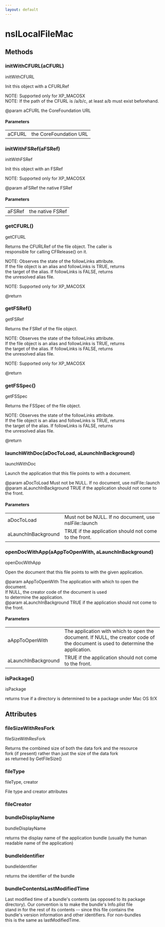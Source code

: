 ```yaml
---
layout: default
---
```


# nsILocalFileMac #

## Methods ##

### initWithCFURL(aCFURL) ###
  
initWithCFURL  
  
Init this object with a CFURLRef  
  
NOTE: Supported only for XP_MACOSX  
NOTE: If the path of the CFURL is /a/b/c, at least a/b must exist beforehand.  
  
@param   aCFURL         the CoreFoundation URL  
  
  

#### Parameters ####

<table>

<tr>
<td>aCFURL</td>
<td>the CoreFoundation URL  
</td>
</tr>

</table>

### initWithFSRef(aFSRef) ###
  
initWithFSRef  
  
Init this object with an FSRef  
  
NOTE: Supported only for XP_MACOSX  
  
@param   aFSRef         the native FSRef  
  
  

#### Parameters ####

<table>

<tr>
<td>aFSRef</td>
<td>the native FSRef  
</td>
</tr>

</table>

### getCFURL() ###
  
getCFURL  
  
Returns the CFURLRef of the file object. The caller is  
responsible for calling CFRelease() on it.  
  
NOTE: Observes the state of the followLinks attribute.  
If the file object is an alias and followLinks is TRUE, returns  
the target of the alias. If followLinks is FALSE, returns  
the unresolved alias file.  
  
NOTE: Supported only for XP_MACOSX  
  
@return  
   
  

### getFSRef() ###
  
getFSRef  
  
Returns the FSRef of the file object.  
  
NOTE: Observes the state of the followLinks attribute.  
If the file object is an alias and followLinks is TRUE, returns  
the target of the alias. If followLinks is FALSE, returns  
the unresolved alias file.  
  
NOTE: Supported only for XP_MACOSX  
  
@return  
   
  

### getFSSpec() ###
  
getFSSpec  
  
Returns the FSSpec of the file object.  
  
NOTE: Observes the state of the followLinks attribute.  
If the file object is an alias and followLinks is TRUE, returns  
the target of the alias. If followLinks is FALSE, returns  
the unresolved alias file.  
  
@return  
   
  

### launchWithDoc(aDocToLoad, aLaunchInBackground) ###
  
launchWithDoc  
  
Launch the application that this file points to with a document.  
  
@param   aDocToLoad          Must not be NULL. If no document, use nsIFile::launch  
@param   aLaunchInBackground TRUE if the application should not come to the front.  
  
  

#### Parameters ####

<table>

<tr>
<td>aDocToLoad</td>
<td>Must not be NULL. If no document, use nsIFile::launch  
</td>
</tr>

<tr>
<td>aLaunchInBackground</td>
<td>TRUE if the application should not come to the front.  
</td>
</tr>

</table>

### openDocWithApp(aAppToOpenWith, aLaunchInBackground) ###
  
openDocWithApp  
  
Open the document that this file points to with the given application.  
  
@param   aAppToOpenWith      The application with  which to open the document.  
                             If NULL, the creator code of the document is used  
                             to determine the application.  
@param   aLaunchInBackground TRUE if the application should not come to the front.  
  
  

#### Parameters ####

<table>

<tr>
<td>aAppToOpenWith</td>
<td>The application with  which to open the document.  
                             If NULL, the creator code of the document is used  
                             to determine the application.  
</td>
</tr>

<tr>
<td>aLaunchInBackground</td>
<td>TRUE if the application should not come to the front.  
</td>
</tr>

</table>

### isPackage() ###
  
isPackage  
  
returns true if a directory is determined to be a package under Mac OS 9/X  
  
  

## Attributes ##

### fileSizeWithResFork ###
  
fileSizeWithResFork  
  
Returns the combined size of both the data fork and the resource  
fork (if present) rather than just the size of the data fork  
as returned by GetFileSize()  
  
  

### fileType ###
  
fileType, creator  
  
File type and creator attributes  
  
  

### fileCreator ###

### bundleDisplayName ###
  
bundleDisplayName  
  
returns the display name of the application bundle (usually the human   
readable name of the application)  
  

### bundleIdentifier ###
  
bundleIdentifier  
  
returns the identifier of the bundle  
  

### bundleContentsLastModifiedTime ###
  
Last modified time of a bundle's contents (as opposed to its package  
directory).  Our convention is to make the bundle's Info.plist file  
stand in for the rest of its contents -- since this file contains the  
bundle's version information and other identifiers.  For non-bundles  
this is the same as lastModifiedTime.  
  
